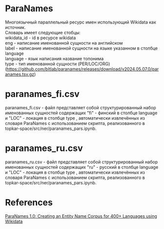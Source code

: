 # ParaNames
Многоязычный параллельный ресурс имен использующий Wikidata как источник. <br >
Словарь имеет следующие стобцы: <br >
wikidata_id - id в ресурсе wikidata <br >
eng - написание именованной сущности на английском <br >
label - написание именованной сущности на языке указанном в столбце language <br >
language - язык написания название топонима <br >
type - тип именованной сущности (PER/LOC/ORG)<br >
(https://github.com/bltlab/paranames/releases/download/v2024.05.07.0/paranames.tsv.gz) <br >
# paranames_fi.csv
paranames_fi.csv - файл представляет собой структурированный набор именованных сущностей содержащих "fi" - финский в столбце language и "LOC" - локация в столбце type , автоматически извлечённых из словаря ParaNames с использованием скрипта, реализованного в topkar-space/src/ner/paranames_pars.ipynb.<br >
# paranames_ru.csv
paranames_ru.csv - файл представляет собой структурированный набор именованных сущностей содержащих "ru" - русский в столбце language и "LOC" - локация в столбце type , автоматически извлечённых из словаря ParaNames с использованием скрипта, реализованного в topkar-space/src/ner/paranames_pars.ipynb.
# References
[ParaNames 1.0: Creating an Entity Name Corpus for 400+ Languages using Wikidata](https://arxiv.org/abs/2405.09496)
